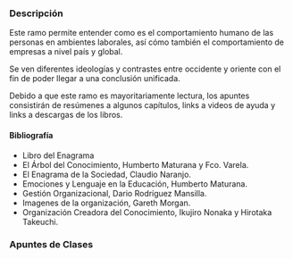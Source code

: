 ### Descripción

Este ramo permite entender como es el comportamiento humano de las personas en 
ambientes laborales, así cómo también el comportamiento de empresas a nivel 
país y global.

Se ven diferentes ideologías y contrastes entre occidente y oriente con el fin 
de poder llegar a una conclusión unificada.

Debido a que este ramo es mayoritariamente lectura, los apuntes consistirán de
resúmenes a algunos capítulos, links a videos de ayuda y links a descargas de los libros.

#### Bibliografía

 * Libro del Enagrama
 * El Árbol del Conocimiento, Humberto Maturana y Fco. Varela.
 * El Enagrama de la Sociedad, Claudio Naranjo.
 * Emociones y Lenguaje en la Educación, Humberto Maturana.
 * Gestión Organizacional, Dario Rodríguez Mansilla.
 * Imagenes de la organización, Gareth Morgan.
 * Organización Creadora del Conocimiento, Ikujiro Nonaka y Hirotaka Takeuchi.

### Apuntes de Clases

